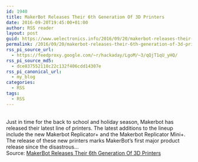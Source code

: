 ```yaml
---
id: 1940
title: MakerBot Releases Their 6th Generation Of 3D Printers
date: 2016-09-20T19:45:00+01:00
author: RSS reader
layout: post
guid: https://www.uelectronics.info/2016/09/20/makerbot-releases-their-6th-generation-of-3d-printers/
permalink: /2016/09/20/makerbot-releases-their-6th-generation-of-3d-printers/
rss_pi_source_url:
  - https://feedproxy.google.com/~r/hackaday/LgoM/~3/qQjT1qU_yHQ/
rss_pi_source_md5:
  - dce837552118c22c132f406cdd14307e
rss_pi_canonical_url:
  - my_blog
categories:
  - RSS
tags:
  - RSS
---
```

&#013;  
Just in time for the back to school and holiday season, Makerbot has released their latest line of printers. The latest additions to the lineup include the new Makerbot Replicator+ and the Makerbot Replicator Mini+. The release of these new printers marks MakerBot’s first major product release since the disastrous…&#013;  
Source: <a href="https://feedproxy.google.com/~r/hackaday/LgoM/~3/qQjT1qU_yHQ/" target="_blank">MakerBot Releases Their 6th Generation Of 3D Printers</a>